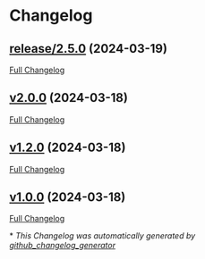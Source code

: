 # Changelog

## [release/2.5.0](https://github.com/nasa-pds-engineering-node/registry-moppers/tree/release/2.5.0) (2024-03-19)

[Full Changelog](https://github.com/nasa-pds-engineering-node/registry-moppers/compare/v2.0.0...release/2.5.0)

## [v2.0.0](https://github.com/nasa-pds-engineering-node/registry-moppers/tree/v2.0.0) (2024-03-18)

[Full Changelog](https://github.com/nasa-pds-engineering-node/registry-moppers/compare/v1.2.0...v2.0.0)

## [v1.2.0](https://github.com/nasa-pds-engineering-node/registry-moppers/tree/v1.2.0) (2024-03-18)

[Full Changelog](https://github.com/nasa-pds-engineering-node/registry-moppers/compare/v1.0.0...v1.2.0)

## [v1.0.0](https://github.com/nasa-pds-engineering-node/registry-moppers/tree/v1.0.0) (2024-03-18)

[Full Changelog](https://github.com/nasa-pds-engineering-node/registry-moppers/compare/3fabe85a65d26f2509c830d02c2b5f09a2793cf7...v1.0.0)



\* *This Changelog was automatically generated by [github_changelog_generator](https://github.com/github-changelog-generator/github-changelog-generator)*
